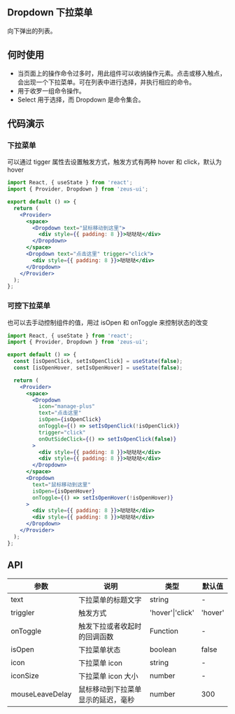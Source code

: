 ## Dropdown 下拉菜单

向下弹出的列表。

## 何时使用

- 当页面上的操作命令过多时，用此组件可以收纳操作元素。点击或移入触点，会出现一个下拉菜单。可在列表中进行选择，并执行相应的命令。
- 用于收罗一组命令操作。
- Select 用于选择，而 Dropdown 是命令集合。

## 代码演示

### 下拉菜单

可以通过 tigger 属性去设置触发方式，触发方式有两种 hover 和 click，默认为 hover

```jsx
import React, { useState } from 'react';
import { Provider, Dropdown } from 'zeus-ui';

export default () => {
  return (
    <Provider>
      <space>
        <Dropdown text="鼠标移动到这里">
          <div style={{ padding: 8 }}>哒哒哒</div>
        </Dropdown>
      </space>
      <Dropdown text="点击这里" trigger="click">
        <div style={{ padding: 8 }}>哒哒哒</div>
      </Dropdown>
    </Provider>
  );
};
```

### 可控下拉菜单

也可以去手动控制组件的值，用过 isOpen 和 onToggle 来控制状态的改变

```jsx
import React, { useState } from 'react';
import { Provider, Dropdown } from 'zeus-ui';

export default () => {
  const [isOpenClick, setIsOpenClick] = useState(false);
  const [isOpenHover, setIsOpenHover] = useState(false);

  return (
    <Provider>
      <space>
        <Dropdown
          icon="manage-plus"
          text="点击这里"
          isOpen={isOpenClick}
          onToggle={() => setIsOpenClick(!isOpenClick)}
          trigger="click"
          onOutSideClick={() => setIsOpenClick(false)}
        >
          <div style={{ padding: 8 }}>哒哒哒</div>
          <div style={{ padding: 8 }}>哒哒哒</div>
        </Dropdown>
      </space>
      <Dropdown
        text="鼠标移动到这里"
        isOpen={isOpenHover}
        onToggle={() => setIsOpenHover(!isOpenHover)}
      >
        <div style={{ padding: 8 }}>哒哒哒</div>
        <div style={{ padding: 8 }}>哒哒哒</div>
      </Dropdown>
    </Provider>
  );
};
```

## API

| 参数            | 说明                               | 类型                 | 默认值  |
| --------------- | ---------------------------------- | -------------------- | ------- |
| text            | 下拉菜单的标题文字                 | string               | -       |
| triggler        | 触发方式                           | 'hover'&#124;'click' | 'hover' |
| onToggle        | 触发下拉或者收起时的回调函数       | Function             | -       |
| isOpen          | 下拉菜单状态                       | boolean              | false   |
| icon            | 下拉菜单 icon                      | string               | -       |
| iconSize        | 下拉菜单 icon 大小                 | number               | -       |
| mouseLeaveDelay | 鼠标移动到下拉菜单显示的延迟，毫秒 | number               | 300     |
